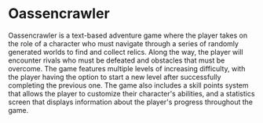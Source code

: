 # Oassencrawler

Oassencrawler is a text-based adventure game where the player takes on the role of a character who must navigate through a series of randomly generated worlds to find and collect relics. Along the way, the player will encounter rivals who must be defeated and obstacles that must be overcome. The game features multiple levels of increasing difficulty, with the player having the option to start a new level after successfully completing the previous one. The game also includes a skill points system that allows the player to customize their character's abilities, and a statistics screen that displays information about the player's progress throughout the game.
